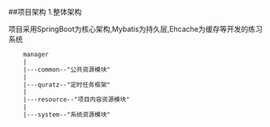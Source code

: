 ##项目架构
1.整体架构
   
   项目采用SpringBoot为核心架构,Mybatis为持久层,Ehcache为缓存等开发的练习系统
```tex
    manager
    |
    |---common--"公共资源模块"
    |
    |---quratz--"定时任务框架"
    |
    |---resource--"项目内容资源模块"
    |
    |---system--"系统资源模块"
